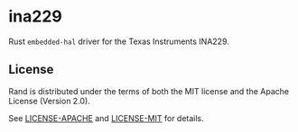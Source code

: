 # ina229

Rust `embedded-hal` driver for the Texas Instruments INA229.

## License

Rand is distributed under the terms of both the MIT license and the
Apache License (Version 2.0).

See [LICENSE-APACHE](LICENSE-APACHE) and [LICENSE-MIT](LICENSE-MIT) for details.
